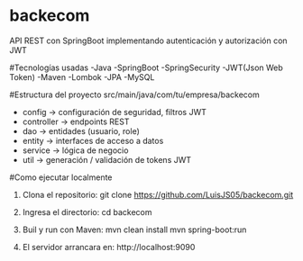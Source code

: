 # backecom
API REST con SpringBoot implementando autenticación y autorización con JWT

#Tecnologías usadas
-Java
-SpringBoot
-SpringSecurity
-JWT(Json Web Token)
-Maven
-Lombok
-JPA
-MySQL


#Estructura del proyecto
src/main/java/com/tu/empresa/backecom
- config -> configuración de seguridad, filtros JWT
- controller -> endpoints REST
- dao -> entidades (usuario, role)
- entity -> interfaces de acceso a datos
- service -> lógica de negocio
- util -> generación / validación de tokens JWT


#Como ejecutar localmente
1. Clona el repositorio:
git clone https://github.com/LuisJS05/backecom.git

2. Ingresa el directorio:
cd backecom

3. Buil y run con Maven:
mvn clean install
mvn spring-boot:run

4. El servidor arrancara en:
http://localhost:9090

